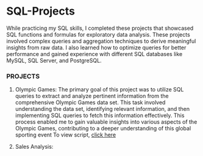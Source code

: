 # SQL-Projects

While practicing my SQL skills, I completed these projects that showcased SQL functions and formulas for exploratory data analysis. These projects involved complex queries and aggregation techniques to derive meaningful insights from raw data. I also learned how to optimize queries for better performance and gained experience with different SQL databases like MySQL, SQL Server, and PostgreSQL. 

### PROJECTS

1. Olympic Games: The primary goal of this project was to utilize SQL queries to extract and analyze pertinent information from the comprehensive Olympic Games data set. 
This task involved understanding the data set, identifying relevant information, and then implementing SQL queries to fetch this information effectively. 
This process enabled me to gain valuable insights into various aspects of the Olympic Games, contributing to a deeper understanding of this global sporting event
To view script, [click here](https://github.com/noahfavourite/SQL-Projects/blob/main/Olympics%20games.sql)

2. Sales Analysis: 
